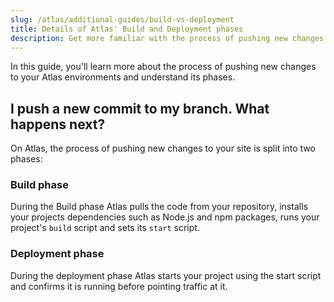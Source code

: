 ```yaml
---
slug: /atlas/additional-guides/build-vs-deployment
title: Details of Atlas' Build and Deployment phases 
description: Get more familiar with the process of pushing new changes to your Atlas environments and understand its phases.
---
```


In this guide, you'll learn more about the process of pushing new changes to your Atlas environments and understand its phases.

## I push a new commit to my branch. What happens next?
On Atlas, the process of pushing new changes to your site is split into two phases:

### Build phase
During the Build phase Atlas pulls the code from your repository, installs your projects dependencies such as Node.js and npm packages, runs your project's `build` script and sets its `start` script.

### Deployment phase
During the deployment phase Atlas starts your project using the start script and confirms it is running before pointing traffic at it.
